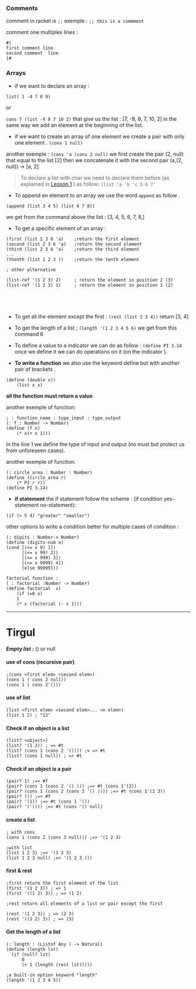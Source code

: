 ###  Comments 

comment in racket is `;;` 
exemple : `;; this is a commment`

comment one multiples lines : 

```rkt
#|
first comment line
second comment  line
|#
```

### Arrays

- if we want to declare an array :

`list( 1 -4 7 8 9)`

or 

`cons 7 (list -9 8 7 10 2)` that give us the list : \[7, -9, 8, 7, 10, 2]
in the same way we add an element at the beginning of the list.

- if we want to create an array of one element we create a pair with only one element .
`(cons 1 null)`

another exemple :
`(cons 'a (cons 2 null)` we first create the pair (2, null) that equal to the list \[2] then we concatenate it with the second pair (a,(2, null)) -> \[a, 2]

>To declare a list with char we need to declare them before (as explained in [Lesson 1](Lesson%201) ) as follow:
`(list 'a 'b 'c 5 6 7'`

- To append en element  to an array  we use the word `append` as follow .

```rkt
(append (list 3 4 5) (list 6 7 8))
```
we get from the command above the list : \[3, 4, 5, 6, 7, 8,]

- To get a specific element of an array :
```rkt
(first (list 2 3 6 'a)    ;return the first element 
(second (list 2 3 6 'a)   ;return the second element 
(third (list 2 3 6 'a)    ;return the third element 
...
(thenth (list 1 2 3 ))    ;return the tenth element 

; other alternative

(list-ref '(1 2 3) 2)     ; return the element in position 2 (3)
(list-ref '(1 2 3) 1)     ; return the element in position 1 (2)





```

- To get all the element  except the first :
`(rest (list 2 3 4))` return \[3, 4]


- To get the length of a list ;
`(length '(1 2 3 4 5 6)` we get from this command 6

- To define a value to a indicator we can do as follow :
`(define PI 3.14` 
once we define it we can do operations on it (on the indicator ).

- **To write a function** we also use the keyword define but with another pair of brackets .
```rkt
(define (double x))
	(list x x)
```
**all the function must return a value** 

another exemple of function:
```rkt
; : function_name : type_input : type_output 
(: f : Number -> Number)
(define (f x)
	(* x(+ x 1)))
```
In the line 1 we define the type of input and output (no must but protect us from unforeseen cases).


another exemple of function:
```rkt
(: circle_area : Number : Number)
(define (circle_area r)
	(* PI r r))
(define PI 3.14)
```


- **if statement**
the if statement  follow the scheme : (if condition yes-statement no-statement):
```rkt
(if (> 5 4) "greater" "smaller")
```

other options to write a condition better for multiple cases of condition :

```racket
(: digits : Number-> Number)
(define (digits-num x)
(cond [(<= x 9) 1])
	  [(<= x 99) 2])
	  [(<= x 999) 3])
      [(<= x 9999) 4])
	  [else 99999]))
```

```rkt
factorial function :
( : factorial :Number -> Number)
(define factorial  x)
	(if (=0 x)
	1
	(* x (factorial (- x 1)))
```

---
# Tirgul

***Empty list :*** () or null

#### use of cons (recursive pair)
```racket
;(cons <first elem> <second elem>)
(cons 1 ( cons 2 null))
(cons 1 ( cons 2'()))

```

#### use of list
```racket
(list <first elem> <second elem>... <n elem>)
(list 1 2) ; "12"
```

#### Check if an object is a list
```racket
(list? <object>)
(list? '(1 2)) ; => #t
(list? (cons 1 (cons 2 '()))) ;v => #t 
(list? (cons 1 null)) ; => #t
```

#### Check if an object is a pair
```racket
(pair? 1) ;=> #f
(pair? (cons 1 (cons 2 '() ))) ;=> #t (cons 1'(2))
(pair? (cons 1 (cons 2 (cons 3 '() )))) ;=> #t (cons 1'(2 3))
(pair? ()) ;=> #f 
(pair? '(1)) ;=> #t (cons 1 '())
(pair? '('())) ;=> #t (cons '() null)
```

#### create a list 
```racket
; with cons 
(cons 1 (cons 2 (cons 3 null))) ;=> '(1 2 3)

;with list 
(list 1 2 3) ;=> '(1 2 3)
(list 1 2 3 null) ;=> '(1 2 3 ())

```

#### first & rest 
```
;first return the first element of the list
(first '(1 2 3)) ; => 1
(first '((1 2) 3)) ; => (1 2)

;rest return all elements of a list or pair except the first 

(rest '(1 2 3)) ; => (2 3)
(rest '((1 2) 3)) ; => (3)
```

#### Get the length of a list 
```racket
(: length : (Listof Any ) -> Natural)
(define (length lst)
  (if (null? lst)
      0
      (+ 1 (length (rest lst)))))

;a built-in option keyword "length"
(length '(1 2 3 4 5)) 

```